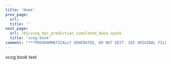```yaml
---
title: 'Home'
prev_page:
  url: 
  title: ''
next_page:
  url: /01/vcog_hpc_prediction_simulated_data.ipynb
  title: 'vcog-book'
comment: "***PROGRAMMATICALLY GENERATED, DO NOT EDIT. SEE ORIGINAL FILES IN /content***"
---
```

vcog book test
